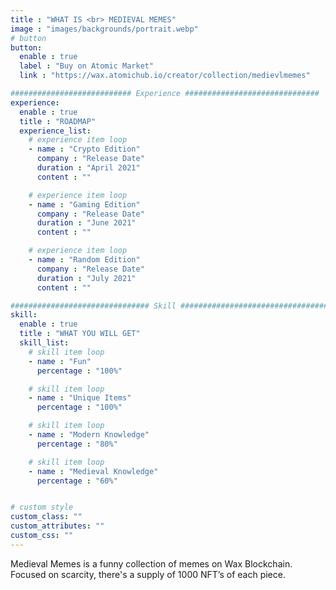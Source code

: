 ```yaml
---
title : "WHAT IS <br> MEDIEVAL MEMES"
image : "images/backgrounds/portrait.webp"
# button
button:
  enable : true
  label : "Buy on Atomic Market"
  link : "https://wax.atomichub.io/creator/collection/medievlmemes"

########################### Experience ##############################
experience:
  enable : true
  title : "ROADMAP"
  experience_list:
    # experience item loop
    - name : "Crypto Edition"
      company : "Release Date"
      duration : "April 2021"
      content : ""

    # experience item loop
    - name : "Gaming Edition"
      company : "Release Date"
      duration : "June 2021"
      content : ""

    # experience item loop
    - name : "Random Edition"
      company : "Release Date"
      duration : "July 2021"
      content : ""

############################### Skill #################################
skill:
  enable : true
  title : "WHAT YOU WILL GET"
  skill_list:
    # skill item loop
    - name : "Fun"
      percentage : "100%"

    # skill item loop
    - name : "Unique Items"
      percentage : "100%"

    # skill item loop
    - name : "Modern Knowledge"
      percentage : "80%"

    # skill item loop
    - name : "Medieval Knowledge"
      percentage : "60%"


# custom style
custom_class: ""
custom_attributes: ""
custom_css: ""
---
```


Medieval Memes is a funny collection of memes on Wax Blockchain. Focused on scarcity, there's a supply of 1000 NFT’s of each piece.
